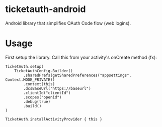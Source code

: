 # ticketauth-android

Android library that simplifies OAuth Code flow (web logins).

# Usage

First setup the library. Call this from your activity's onCreate method (fx):
```
TicketAuth.setup(
    TicketAuthConfig.Builder()
        .sharedPrefs(getSharedPreferences("appsettings", Context.MODE_PRIVATE))
        .context(this)
        .dcsBaseUrl("https://baseurl")
        .clientId("clientId")
        .scopes("openid")
        .debug(true)
        .build()
)

TicketAuth.installActivityProvider { this }
```

